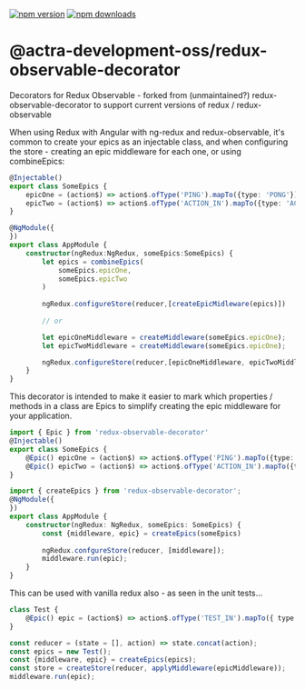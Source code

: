 [![npm version](https://img.shields.io/npm/v/@actra-development-oss/redux-observable-decorator.svg)](https://www.npmjs.com/package/@actra-development-oss/redux-observable-decorator)
[![npm downloads](https://img.shields.io/npm/dt/@actra-development-oss/redux-observable-decorator.svg)](https://www.npmjs.com/package/@actra-development-oss/redux-observable-decorator)

# @actra-development-oss/redux-observable-decorator

Decorators for Redux Observable - forked from (unmaintained?) redux-observable-decorator to support current versions of redux / redux-observable

When using Redux with Angular with ng-redux and redux-observable, it's common to create your epics as an injectable class, and when configuring the store - creating an epic middleware for each one, or using combineEpics:

```ts
@Injectable()
export class SomeEpics {
	epicOne = (action$) => action$.ofType('PING').mapTo({type: 'PONG'});
	epicTwo = (action$) => action$.ofType('ACTION_IN').mapTo({type: 'ACTION_OUT'});
}

@NgModule({
})
export class AppModule {
	constructor(ngRedux:NgRedux, someEpics:SomeEpics) {
		let epics = combineEpics(
			someEpics.epicOne,
			someEpics.epicTwo
		)
		
		ngRedux.configureStore(reducer,[createEpicMidleware(epics)])
		
		// or 

		let epicOneMiddleware = createMiddleware(someEpics.epicOne);
		let epicTwoMiddleware = createMiddleware(someEpics.epicOne);

		ngRedux.configureStore(reducer,[epicOneMiddleware, epicTwoMiddleware)])
	}
}
```

This decorator is intended to make it easier to mark which properties / methods in a class are Epics to simplify creating the epic middleware for your application.

```ts
import { Epic } from 'redux-observable-decorator'
@Injectable()
export class SomeEpics {
	@Epic() epicOne = (action$) => action$.ofType('PING').mapTo({type: 'PONG'});
	@Epic() epicTwo = (action$) => action$.ofType('ACTION_IN').mapTo({type: 'ACTION_OUT'});
}
```

```ts
import { createEpics } from 'redux-observable-decorator';
@NgModule({
})
export class AppModule {
	constructor(ngRedux: NgRedux, someEpics: SomeEpics) {
		const {middleware, epic} = createEpics(someEpics)
		
		ngRedux.confgureStore(reducer, [middleware]);
		middleware.run(epic);
	}
}
```

This can be used with vanilla redux also - as seen in the unit tests...

```ts
class Test {
	@Epic() epic = (action$) => action$.ofType('TEST_IN').mapTo({ type: 'TEST_OUT' });
}

const reducer = (state = [], action) => state.concat(action);
const epics = new Test();
const {middleware, epic} = createEpics(epics);
const store = createStore(reducer, applyMiddleware(epicMiddleware));
middleware.run(epic);
```
